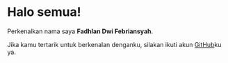 # Halo semua! 

Perkenalkan nama saya **Fadhlan Dwi Febriansyah**.<br>

Jika kamu tertarik untuk berkenalan denganku, silakan ikuti akun [GitHub](https://github.com/FadhlanDF)ku ya.

